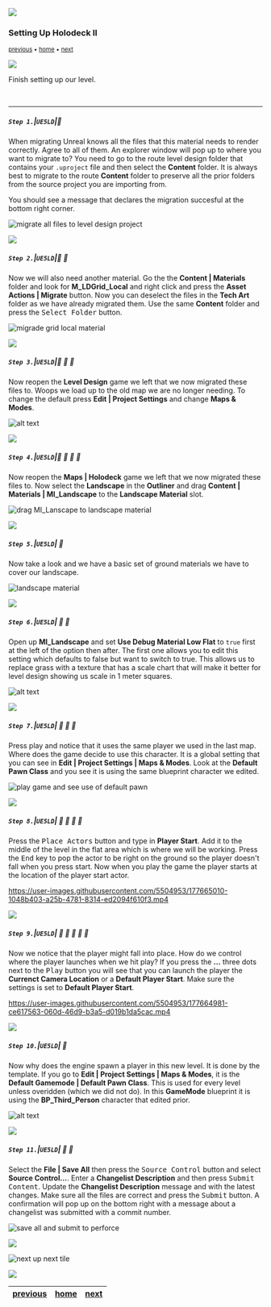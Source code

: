 ![](../images/line3.png)

### Setting Up Holodeck II

<sub>[previous](../holodeck/README.md#user-content-setting-up-holodeck) • [home](../README.md#user-content-ue4-hello-world) • [next](../ramp/README.md#user-content-creating-custom-meshes)</sub>

![](../images/line3.png)

Finish setting up our level.

<br>

---


##### `Step 1.`\|`UE5LD`|:small_blue_diamond:

When migrating Unreal knows all the files that this material needs to render correctly.  Agree to all of them.  An explorer window will pop up to where you want to migrate to?  You need to go to the route level design folder that contains your `.uproject` file and then select the **Content** folder. It is always best to migrate to the route **Content** folder to preserve all the prior folders from the source project you are importing from.

You should see a message that declares the migration succesful at the bottom right corner.

![migrate all files to level design project](images/migrateFiles.png)

![](../images/line2.png)

##### `Step 2.`\|`UE5LD`|:small_blue_diamond: :small_blue_diamond: 

Now we will also need another material.  Go the the **Content | Materials** folder and look for **M_LDGrid_Local** and right click and press the **Asset Actions | Migrate** button.  Now you can deselect the files in the **Tech Art** folder as we have already migrated them.  Use the same **Content** folder and press the <kbd>Select Folder</kbd> button. 

![migrade grid local material](images/ldGridLocal.png)

![](../images/line2.png)

##### `Step 3.`\|`UE5LD`|:small_blue_diamond: :small_blue_diamond: :small_blue_diamond:

Now reopen the **Level Design** game we left that we now migrated these files to. Woops we load up to the old map we are no longer needing.  To change the default press **Edit | Project Settings** and change **Maps & Modes**.

![alt text](images/projectSettings.png)

![](../images/line2.png)

##### `Step 4.`\|`UE5LD`|:small_blue_diamond: :small_blue_diamond: :small_blue_diamond: :small_blue_diamond:

Now reopen the **Maps | Holodeck** game we left that we now migrated these files to. Now select the **Landscape** in the **Outliner** and drag **Content | Materials | MI_Landscape** to the **Landscape Material** slot.

![drag MI_Lanscape to landscape material](images/assignMaterial.png)


![](../images/line2.png)

##### `Step 5.`\|`UE5LD`| :small_orange_diamond:

Now take a look and we have a basic set of ground materials we have to cover our landscape.

![landscape material](images/generalLandscape.png)


![](../images/line2.png)

##### `Step 6.`\|`UE5LD`| :small_orange_diamond: :small_blue_diamond:

Open up **MI_Landscape** and set **Use Debug Material Low Flat** to `true` first at the left of the option then after.  The first one allows you to edit this setting which defaults to false but want to switch to true.  This allows us to replace grass with a texture that has a scale chart that will make it better for level design showing us scale in 1 meter squares. 

![alt text](images/meterMaterial.png)

![](../images/line2.png)

##### `Step 7.`\|`UE5LD`| :small_orange_diamond: :small_blue_diamond: :small_blue_diamond:

Press play and notice that it uses the same player we used in the last map.  Where does the game decide to use this character.  It is a global setting that you can see in **Edit | Project Settings | Maps & Modes**.  Look at the **Default Pawn Class** and you see it is using the same blueprint character we edited.

![play game and see use of default pawn](images/thirdPersonSstart.png)

![](../images/line2.png)

##### `Step 8.`\|`UE5LD`| :small_orange_diamond: :small_blue_diamond: :small_blue_diamond: :small_blue_diamond:

Press the <kbd>Place Actors</kbd> button and type in **Player Start**.  Add it to the middle of the level in the flat area which is where we will be working.  Press the <kbd>End</kbd> key to pop the actor to be right on the ground so the player doesn't fall when you press start.  Now when you play the game the player starts at the location of the player start actor.

https://user-images.githubusercontent.com/5504953/177665010-1048b403-a25b-4781-8314-ed2094f610f3.mp4


![](../images/line2.png)

##### `Step 9.`\|`UE5LD`| :small_orange_diamond: :small_blue_diamond: :small_blue_diamond: :small_blue_diamond: :small_blue_diamond:

Now we notice that the player might fall into place.  How do we control where the player launches when we hit play?  If you press the **...** three dots next to the <kbd>Play</kbd> button you will see that you can launch the player the **Currenct Camera Location** or a **Default Player Start**.  Make sure the settings is set to **Default Player Start**.

https://user-images.githubusercontent.com/5504953/177664981-ce617563-060d-46d9-b3a5-d019b1da5cac.mp4

![](../images/line2.png)

##### `Step 10.`\|`UE5LD`| :large_blue_diamond:

Now why does the engine spawn a player in this new level.  It is done by the template.  If you go to **Edit | Project Settings | Maps & Modes**, it is the **Default Gamemode | Default Pawn Class**.  This is used for every level unless overidden (which we did not do).  In this **GameMode** blueprint it is using the **BP_Third_Person** character that edited prior.

![alt text](images/gameModes.png)

![](../images/line2.png)

##### `Step 11.`\|`UE5LD`| :large_blue_diamond: :small_blue_diamond: 

Select the **File | Save All** then press the <kbd>Source Control</kbd> button and select **Source Control...**. Enter a **Changelist Description** and then press <kbd>Submit Content</kbd>. Update the **Changelist Description** message and with the latest changes. Make sure all the files are correct and press the <kbd>Submit</kbd> button. A confirmation will pop up on the bottom right with a message about a changelist was submitted with a commit number.

![save all and submit to perforce](images/submitP4.png)


![](../images/line.png)

<!-- <img src="https://via.placeholder.com/1000x100/45D7CA/000000/?text=Next Up - Next Title"> -->
![next up next tile](images/banner.png)

![](../images/line.png)

| [previous](../holodeck/README.md#user-content-setting-up-holodeck)| [home](../README.md#user-content-ue4-hello-world) | [next](../ramp/README.md#user-content-creating-custom-meshes)|
|---|---|---|
